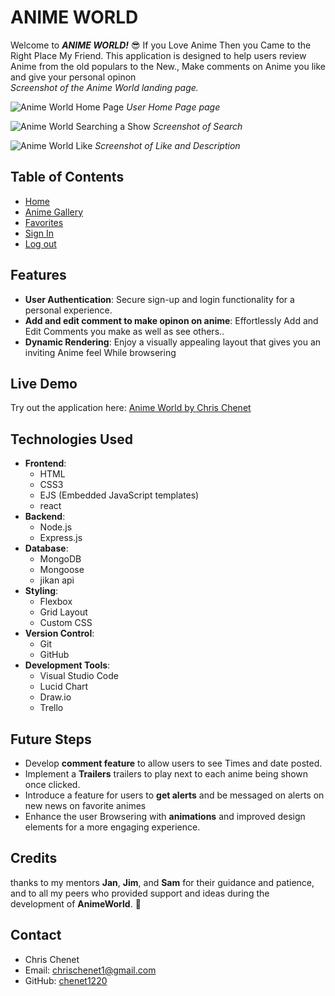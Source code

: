# ANIME WORLD
Welcome to ***ANIME WORLD!*** 😎 If you Love Anime Then you Came to the Right Place My Friend. This application is designed to help users review Anime from the old populars to the New., Make comments on Anime you like and give your personal opinon  
*Screenshot of the Anime World landing page.*

![Anime World Home Page](https://i.imgur.com/FWV24FB.png)
*User Home Page page*

![Anime World Searching a Show](https://i.imgur.com/RUBx1ZL.png)
*Screenshot of Search*

![Anime World Like](https://i.imgur.com/SgskyLr.png)
*Screenshot of Like and Description*

## Table of Contents
- [Home](#Home)
- [Anime Gallery](#anime-gallery)
- [Favorites](#favorites)
- [Sign In](#sign-In)
- [Log out](#log-out)

## Features
- **User Authentication**: Secure sign-up and login functionality for a personal experience.
- **Add and edit comment to make opinon on anime**: Effortlessly Add and Edit Comments you make as well as see others..
- **Dynamic Rendering**: Enjoy a visually appealing layout that gives you an inviting Anime feel While browsering 

## Live Demo
Try out the application here: [Anime World by Chris Chenet](https://anime-world-ae62cfab2b49.herokuapp.com/)

## Technologies Used
- **Frontend**: 
  - HTML
  - CSS3 
  - EJS (Embedded JavaScript templates)
  - react
- **Backend**: 
  - Node.js 
  - Express.js
- **Database**: 
  - MongoDB 
  - Mongoose
  - jikan api 
- **Styling**: 
  - Flexbox 
  - Grid Layout 
  - Custom CSS
- **Version Control**: 
  - Git 
  - GitHub
- **Development Tools**: 
  - Visual Studio Code
  - Lucid Chart
  - Draw.io
  - Trello

## Future Steps
-  Develop **comment feature** to allow users to see Times and date posted.
- Implement a **Trailers** trailers to play next to each anime being shown once clicked.
- Introduce a feature for users to **get alerts** and be messaged on alerts on new news on favorite animes
- Enhance the user Browsering with **animations** and improved design elements for a more engaging experience.

## Credits
  thanks to my mentors **Jan**, **Jim**, and **Sam** for their guidance and patience, and to all my peers who provided support and ideas during the development of **AnimeWorld**. 🙌

## Contact
- Chris Chenet
- Email: chrischenet1@gmail.com
- GitHub: [chenet1220](https://github.com/chenet1220/Anime-World.git)
